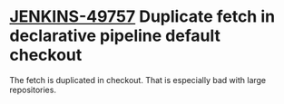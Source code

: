 # [JENKINS-49757](https://issues.jenkins.io/browse/JENKINS-49757) Duplicate fetch in declarative pipeline default checkout

The fetch is duplicated in checkout.  That is especially bad with large repositories.
